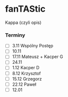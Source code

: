 # fanTAStic
Kappa (czyli opis)

### Terminy
- [ ] 3.11 Wspólny Postęp
- [ ] 10.11 
- [ ] 17.11 Mateusz + Kacper G
- [ ] 24.11 
- [ ] 1.12 Kacper D
- [ ] 8.12 Krzysztof
- [ ] 15.12 Grzegorz
- [ ] 22.12 Paweł
- [ ] 12.01
